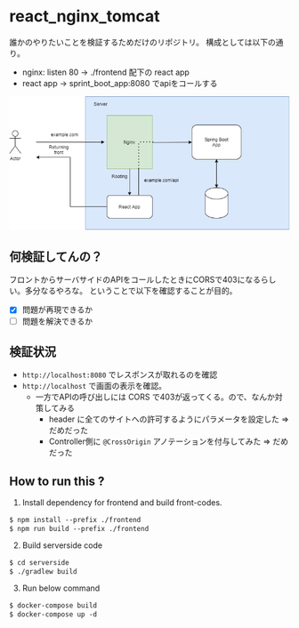 # react_nginx_tomcat

誰かのやりたいことを検証するためだけのリポジトリ。
構成としては以下の通り。
- nginx: listen 80 -> ./frontend 配下の react app
- react app -> sprint_boot_app:8080 でapiをコールする

![image](./etc/img/image.png)

## 何検証してんの？
フロントからサーバサイドのAPIをコールしたときにCORSで403になるらしい。多分なるやろな。
ということで以下を確認することが目的。
- [x] 問題が再現できるか
- [ ] 問題を解決できるか
## 検証状況
- `http://localhost:8080` でレスポンスが取れるのを確認
- `http://localhost` で画面の表示を確認。
  - 一方でAPIの呼び出しには CORS で403が返ってくる。ので、なんか対策してみる
    - header に全てのサイトへの許可するようにパラメータを設定した => だめだった
    - Controller側に `@CrossOrigin` アノテーションを付与してみた => だめだった

## How to run this ?
1. Install dependency for frontend and build front-codes.
  ```
  $ npm install --prefix ./frontend
  $ npm run build --prefix ./frontend
  ```
2. Build serverside code
  ```
  $ cd serverside
  $ ./gradlew build
  ```
3. Run below command
  ```
  $ docker-compose build
  $ docker-compose up -d
  ```
